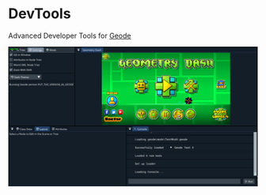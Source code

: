# DevTools

Advanced Developer Tools for [Geode](https://github.com/geode-sdk)

![Picture](/photo.png?raw=true "Picture")
